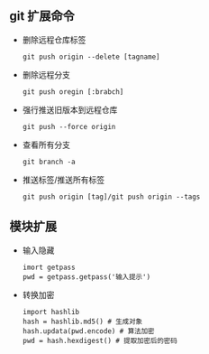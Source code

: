 ## git 扩展命令
* 删除远程仓库标签
     ```
     git push origin --delete [tagname]
     ```
* 删除远程分支
    ```
    git push oregin [:brabch]
    ```
* 强行推送旧版本到远程仓库
    ```
    git push --force origin
    ```
* 查看所有分支
    ```
  git branch -a  
  ```
* 推送标签/推送所有标签
    ```
  git push origin [tag]/git push origin --tags
  ```
## 模块扩展
* 输入隐藏
    ```
  imort getpass
  pwd = getpass.getpass('输入提示')
  ```
* 转换加密
    ```
  import hashlib
  hash = hashlib.md5() # 生成对象
  hash.updata(pwd.encode) # 算法加密
  pwd = hash.hexdigest() # 提取加密后的密码
  ```